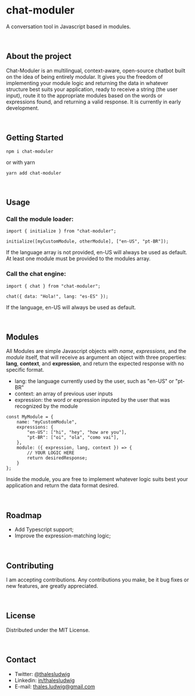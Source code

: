 # chat-moduler

A conversation tool in Javascript based in modules.

<br/>

## About the project

Chat-Moduler is an multilingual, context-aware, open-source chatbot built on the idea of being entirely modular. It gives you the freedom of implementing your module logic and returning the data in whatever structure best suits your application, ready
to receive a string (the user input), route it to the appropriate modules based on the words or expressions found, and returning a valid response.
It is currently in early development.

<br/>

## Getting Started

```
npm i chat-moduler
```

or with yarn

```
yarn add chat-moduler
```

<br/>

## Usage

### Call the module loader:

```
import { initialize } from "chat-moduler";

initialize([myCustomModule, otherModule], ["en-US", "pt-BR"]);
```

If the language array is not provided, en-US will always be used as default.
<br/>
At least one module must be provided to the modules array.

### Call the chat engine:

```
import { chat } from "chat-moduler";

chat({ data: "Hola!", lang: "es-ES" });
```

If the language, en-US will always be used as default.

<br/>

## Modules

All Modules are simple Javascript objects with <i>name</i>, <i>expressions</i>, and the <i>module</i> itself, that will receive as argument an object with three properties: **lang**, **context**, and **expression**, and return the expected response with no specific format.

- lang: the language currently used by the user, such as "en-US" or "pt-BR"
- context: an array of previous user inputs
- expression: the word or expression inputed by the user that was recognized by the module

```
const MyModule = {
    name: "myCustomModule",
    expressions: {
        "en-US": ["hi", "hey", "how are you"],
        "pt-BR": ["oi", "ola", "como vai"],
    },
    module: ({ expression, lang, context }) => {
        // YOUR LOGIC HERE
        return desiredResponse;
    }
};
```

Inside the module, you are free to implement whatever logic suits best your application and return the data format desired.

<br/>

## Roadmap

- Add Typescript support;
- Improve the expression-matching logic;

<br/>

## Contributing

I am accepting contributions. Any contributions you make, be it bug fixes or new features, are greatly appreciated.

<br/>

## License

Distributed under the MIT License.

<br/>

## Contact

- Twitter: [@thalesludwig](https://twitter.com/thalesludwig)
- Linkedin: [in/thalesludwig](https://linkedin.com/in/thalesludwig)
- E-mail: thales.ludwig@gmail.com
